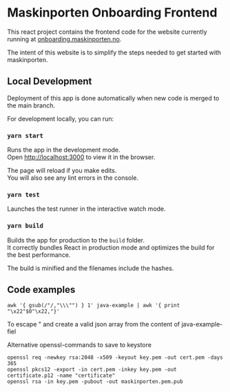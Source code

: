 # Maskinporten Onboarding Frontend

This react project contains the frontend code for the website
currently running at [onboarding.maskinporten.no](https://onboarding.maskinporten.no).

The intent of this website is to simplify the steps needed to get
started with maskinporten.

## Local Development

Deployment of this app is done automatically when new code is merged
to the main branch.

For development locally, you can run:

### `yarn start`

Runs the app in the development mode.\
Open [http://localhost:3000](http://localhost:3000) to view it in the browser.

The page will reload if you make edits.\
You will also see any lint errors in the console.

### `yarn test`

Launches the test runner in the interactive watch mode.

### `yarn build`

Builds the app for production to the `build` folder.\
It correctly bundles React in production mode and optimizes the build for the best performance.

The build is minified and the filenames include the hashes.

## Code examples

`awk '{ gsub(/"/,"\\\"") } 1' java-example | awk '{ print "\x22"$0"\x22,"}'`

To escape " and create a valid json array from the content of java-example-fiel

Alternative openssl-commands to save to keystore

```
openssl req -newkey rsa:2048 -x509 -keyout key.pem -out cert.pem -days 365
openssl pkcs12 -export -in cert.pem -inkey key.pem -out certificate.p12 -name "certificate"
openssl rsa -in key.pem -pubout -out maskinporten.pem.pub
```

